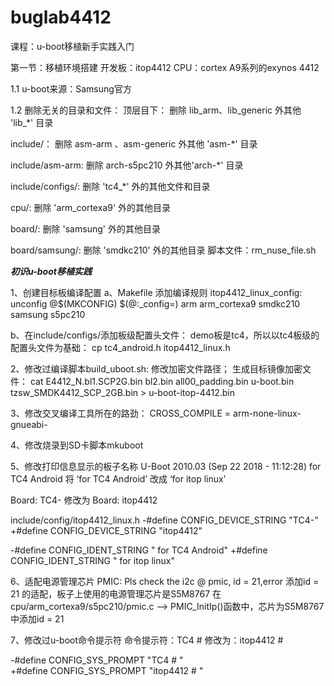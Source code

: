 # buglab4412
课程：u-boot移植新手实践入门

第一节：移植环境搭建
开发板：itop4412 
CPU：cortex A9系列的exynos 4412

1.1 u-boot来源：Samsung官方

1.2 删除无关的目录和文件：
顶层目下：
删除 lib_arm、lib_generic 外其他 'lib_*' 目录

include/：
删除 asm-arm 、asm-generic 外其他 'asm-*' 目录

include/asm-arm:
删除 arch-s5pc210 外其他'arch-*' 目录

include/configs/:
删除 'tc4_*' 外的其他文件和目录

cpu/:
删除 'arm_cortexa9' 外的其他目录

board/:
删除 'samsung' 外的其他目录

board/samsung/:
删除 'smdkc210' 外的其他目录
脚本文件：rm_nuse_file.sh


*************************************初识u-boot移植实践*************************************

1、创建目标板编译配置
a、Makefile 添加编译规则
itop4412_linux_config:  unconfig
    @$(MKCONFIG) $(@:_config=) arm arm_cortexa9 smdkc210 samsung s5pc210

b、在include/configs/添加板级配置头文件：
   demo板是tc4，所以以tc4板级的配置头文件为基础：
   cp tc4_android.h itop4412_linux.h

2、修改过编译脚本build_uboot.sh:
修改加密文件路径；
生成目标镜像加密文件： cat E4412_N.bl1.SCP2G.bin bl2.bin all00_padding.bin u-boot.bin tzsw_SMDK4412_SCP_2GB.bin > u-boot-itop-4412.bin

3、修改交叉编译工具所在的路劲：
CROSS_COMPILE = arm-none-linux-gnueabi-

4、修改烧录到SD卡脚本mkuboot

5、修改打印信息显示的板子名称
U-Boot 2010.03 (Sep 22 2018 - 11:12:28) for TC4 Android 
将 ‘for TC4 Android’ 改成 ‘for itop linux’

Board:  TC4- 修改为 Board:  itop4412


include/config/itop4412_linux.h
-#define CONFIG_DEVICE_STRING    "TC4-"
+#define CONFIG_DEVICE_STRING    "itop4412"

-#define CONFIG_IDENT_STRING   " for TC4 Android"
+#define CONFIG_IDENT_STRING " for itop linux"


6、适配电源管理芯片
PMIC:   Pls check the i2c @ pmic, id = 21,error 添加id = 21 的适配，板子上使用的电源管理芯片是S5M8767
在cpu/arm_cortexa9/s5pc210/pmic.c --> PMIC_InitIp()函数中，芯片为S5M8767中添加id = 21

7、修改过u-boot命令提示符
命令提示符：TC4 #  修改为：itop4412 # 

-#define CONFIG_SYS_PROMPT              "TC4 # "   
+#define CONFIG_SYS_PROMPT              "itop4412 # "  



